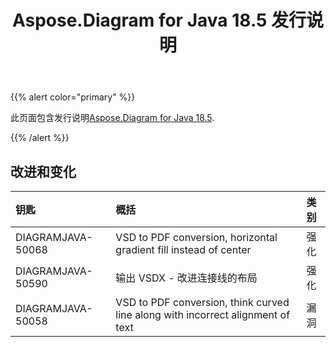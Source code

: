 ﻿---
title: Aspose.Diagram for Java 18.5 发行说明
type: docs
weight: 80
url: /zh/java/aspose-diagram-for-java-18-5-release-notes/
---
{{% alert color="primary" %}} 

此页面包含发行说明[Aspose.Diagram for Java 18.5](https://docs.aspose.com/diagram/java/aspose-diagram-for-java-18-5-release-notes/).

{{% /alert %}} 
## **改进和变化**

|**钥匙**|**概括**|**类别**|
|:- |:- |:- |
|DIAGRAMJAVA-50068|VSD to PDF conversion, horizontal gradient fill instead of center|强化|
|DIAGRAMJAVA-50590|输出 VSDX - 改进连接线的布局|强化|
|DIAGRAMJAVA-50058|VSD to PDF conversion, think curved line along with incorrect alignment of text|漏洞|

